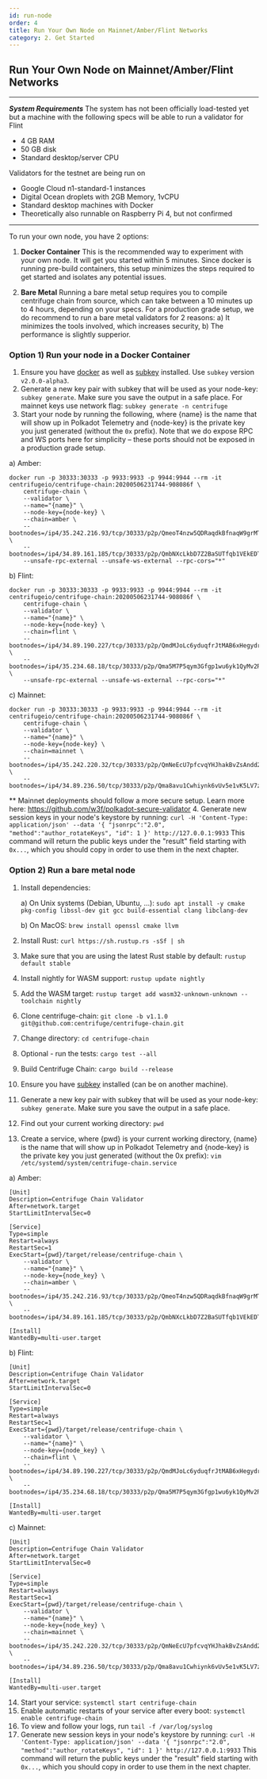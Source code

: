 ```yaml
---
id: run-node
order: 4
title: Run Your Own Node on Mainnet/Amber/Flint Networks
category: 2. Get Started
---
```


## Run Your Own Node on Mainnet/Amber/Flint Networks
---
***System Requirements***
The system has not been officially load-tested yet but a machine with the following specs will be able to run a validator for Flint
- 4 GB RAM
- 50 GB disk
- Standard desktop/server CPU 

Validators for the testnet are being run on 
- Google Cloud n1-standard-1 instances
- Digital Ocean droplets with 2GB Memory, 1vCPU
- Standard desktop machines with Docker
- Theoretically also runnable on Raspberry Pi 4, but not confirmed
---

To run your own node, you have 2 options: 

1. **Docker Container**
This is the recommended way to experiment with your own node. It will get you started within 5 minutes. Since docker is running pre-build containers, this setup minimizes the steps required to get started and isolates any potential issues.

2. **Bare Metal**
Running a bare metal setup requires you to compile centrifuge chain from source, which can take between a 10 minutes up to 4 hours, depending on your specs. For a production grade setup, we do recommend to run a bare metal validators for 2 reasons: a) It minimizes the tools involved, which increases security, b) The performance is slightly supperior.

### Option 1) Run your node in a Docker Container

1. Ensure you have [docker](https://docs.docker.com/install/) as well as [subkey](https://substrate.dev/docs/en/development/tools/subkey#installation) installed. Use `subkey` version `v2.0.0-alpha3`.
2. Generate a new key pair with subkey that will be used as your node-key: `subkey generate`. Make sure you save the output in a safe place. For mainnet keys use network flag: `subkey generate -n centrifuge`  
1. Start your node by running the following, where {name} is the name that will show up in Polkadot Telemetry and {node-key} is the private key you just generated (without the `0x` prefix). Note that we do expose RPC and WS ports here for simplicity – these ports should not be exposed in a production grade setup.

a) Amber: 
```
docker run -p 30333:30333 -p 9933:9933 -p 9944:9944 --rm -it centrifugeio/centrifuge-chain:20200506231744-908086f \
    centrifuge-chain \
    --validator \
    --name="{name}" \
    --node-key={node-key} \
    --chain=amber \
    --bootnodes=/ip4/35.242.216.93/tcp/30333/p2p/QmeoT4nzw5QDRaqdkBfnaqW9grMTLiEuYUpu4hSbseKB8C \
    --bootnodes=/ip4/34.89.161.185/tcp/30333/p2p/QmbNXcLkbD7Z2BaSUTfqb1VEkEDTij9rhS79b8F2uiJ3Ki
    --unsafe-rpc-external --unsafe-ws-external --rpc-cors="*"
```
b) Flint:
```
docker run -p 30333:30333 -p 9933:9933 -p 9944:9944 --rm -it centrifugeio/centrifuge-chain:20200506231744-908086f \
    centrifuge-chain \
    --validator \
    --name="{name}" \
    --node-key={node-key} \
    --chain=flint \
    --bootnodes=/ip4/34.89.190.227/tcp/30333/p2p/QmdMJoLc6yduqfrJtMAB6xHegydr3YXzfDCZWEYsaCJaRZ \
    --bootnodes=/ip4/35.234.68.18/tcp/30333/p2p/Qma5M7P5qym3Gfgp1wu6yk1QyMv2RzFV9GztP9AxHoK8PK \
    --unsafe-rpc-external --unsafe-ws-external --rpc-cors="*"
```
c) Mainnet:
```
docker run -p 30333:30333 -p 9933:9933 -p 9944:9944 --rm -it centrifugeio/centrifuge-chain:20200506231744-908086f \
    centrifuge-chain \
    --validator \
    --name="{name}" \
    --node-key={node-key} \
    --chain=mainnet \
    --bootnodes=/ip4/35.242.220.32/tcp/30333/p2p/QmNeEcU7pfcvqYHJhakBvZsAndd2o1wLecpiu5kSDXebSW \
    --bootnodes=/ip4/34.89.236.50/tcp/30333/p2p/Qma8avu1Cwhiynk6vUv5e1vK5LV7zzmLsoaVEd7La4ju8D
```
** Mainnet deployments should follow a more secure setup. Learn more here: https://github.com/w3f/polkadot-secure-validator
4. Generate new session keys in your node's keystore by running: `curl -H 'Content-Type: application/json' --data '{ "jsonrpc":"2.0", "method":"author_rotateKeys", "id": 1 }' http://127.0.0.1:9933` This command will return the public keys under the "result" field starting with `0x...`, which you should copy in order to use them in the next chapter.

### Option 2) Run a bare metal node

1. Install dependencies: 

    a) On Unix systems (Debian, Ubuntu, ...): `sudo apt install -y cmake pkg-config libssl-dev git gcc build-essential clang libclang-dev`

    b) On MacOS: `brew install openssl cmake llvm`
1. Install Rust: `curl https://sh.rustup.rs -sSf | sh`
1. Make sure that you are using the latest Rust stable by default: `rustup default stable`
1. Install nightly for WASM support: `rustup update nightly`
1. Add the WASM target: `rustup target add wasm32-unknown-unknown --toolchain nightly`
1. Clone centrifuge-chain: `git clone -b v1.1.0 git@github.com:centrifuge/centrifuge-chain.git`
7. Change directory: `cd centrifuge-chain`
4. Optional - run the tests: `cargo test --all`
5. Build Centrifuge Chain: `cargo build --release`
6. Ensure you have [subkey](https://substrate.dev/docs/en/development/tools/subkey#installation) installed (can be on another machine).
7. Generate a new key pair with subkey that will be used as your node-key: `subkey generate`. Make sure you save the output in a safe place. 
8. Find out your current working directory: `pwd`
9. Create a service, where {pwd} is your current working directory, {name} is the name that will show up in Polkadot Telemetry and {node-key} is the private key you just generated (without the 0x prefix): `vim /etc/systemd/system/centrifuge-chain.service`

a) Amber:
```service
[Unit]
Description=Centrifuge Chain Validator
After=network.target
StartLimitIntervalSec=0

[Service]
Type=simple
Restart=always
RestartSec=1
ExecStart={pwd}/target/release/centrifuge-chain \
    --validator \
    --name="{name}" \
    --node-key={node_key} \
    --chain=amber \
    --bootnodes=/ip4/35.242.216.93/tcp/30333/p2p/QmeoT4nzw5QDRaqdkBfnaqW9grMTLiEuYUpu4hSbseKB8C \
    --bootnodes=/ip4/34.89.161.185/tcp/30333/p2p/QmbNXcLkbD7Z2BaSUTfqb1VEkEDTij9rhS79b8F2uiJ3Ki

[Install]
WantedBy=multi-user.target
```

b) Flint:
```service
[Unit]
Description=Centrifuge Chain Validator
After=network.target
StartLimitIntervalSec=0

[Service]
Type=simple
Restart=always
RestartSec=1
ExecStart={pwd}/target/release/centrifuge-chain \
    --validator \
    --name="{name}" \
    --node-key={node_key} \
    --chain=flint \
    --bootnodes=/ip4/34.89.190.227/tcp/30333/p2p/QmdMJoLc6yduqfrJtMAB6xHegydr3YXzfDCZWEYsaCJaRZ \
    --bootnodes=/ip4/35.234.68.18/tcp/30333/p2p/Qma5M7P5qym3Gfgp1wu6yk1QyMv2RzFV9GztP9AxHoK8PK

[Install]
WantedBy=multi-user.target
```
c) Mainnet:
```service
[Unit]
Description=Centrifuge Chain Validator
After=network.target
StartLimitIntervalSec=0

[Service]
Type=simple
Restart=always
RestartSec=1
ExecStart={pwd}/target/release/centrifuge-chain \
    --validator \
    --name="{name}" \
    --node-key={node_key} \
    --chain=mainnet \
    --bootnodes=/ip4/35.242.220.32/tcp/30333/p2p/QmNeEcU7pfcvqYHJhakBvZsAndd2o1wLecpiu5kSDXebSW \
    --bootnodes=/ip4/34.89.236.50/tcp/30333/p2p/Qma8avu1Cwhiynk6vUv5e1vK5LV7zzmLsoaVEd7La4ju8D

[Install]
WantedBy=multi-user.target
```
14. Start your service: `systemctl start centrifuge-chain`
1. Enable automatic restarts of your service after every boot: `systemctl enable centrifuge-chain`
1. To view and follow your logs, run `tail -f /var/log/syslog`
1. Generate new session keys in your node's keystore by running: `curl -H 'Content-Type: application/json' --data '{ "jsonrpc":"2.0", "method":"author_rotateKeys", "id": 1 }' http://127.0.0.1:9933` This command will return the public keys under the "result" field starting with `0x...`, which you should copy in order to use them in the next chapter.
